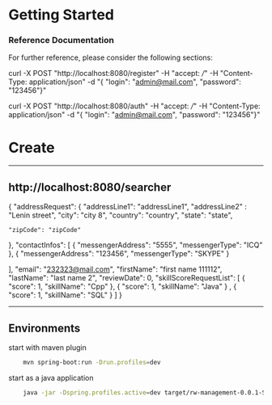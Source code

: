 # Getting Started

### Reference Documentation
For further reference, please consider the following sections:


curl -X POST "http://localhost:8080/register" -H "accept: */*" -H "Content-Type: application/json" -d "{ \"login\": \"admin@mail.com\", \"password\": \"123456\"}"


curl -X POST "http://localhost:8080/auth" -H "accept: */*" -H "Content-Type: application/json" -d "{ \"login\": \"admin@mail.com\", \"password\": \"123456\"}"
# Create 
--------------- 
http://localhost:8080/searcher
------- 
{
  "addressRequest": {
    "addressLine1": "addressLine1",
     "addressLine2" : "Lenin street",
    "city": "city 8",
    "country": "country",
    "state": "state",
  
    "zipCode": "zipCode"
  },
  "contactInfos": [
    {
      "messengerAddress": "5555",
      "messengerType": "ICQ"
    },
    {
      "messengerAddress": "123456",
      "messengerType": "SKYPE"
    }

    
  ],
  "email": "232323@mail.com",
  "firstName": "first name 111112",
  "lastName": "last name 2",
  "reviewDate": 0,
  "skillScoreRequestList": [
    {
      "score": 1,
      "skillName": "Cpp"
    },
      {
      "score": 1,
      "skillName": "Java"
    }
    ,
      {
      "score": 1,
      "skillName": "SQL"
    }
  ]
}

--------------------------------

## Environments 

start with maven plugin

```bash
    mvn spring-boot:run -Drun.profiles=dev
```
start as a java application
```bash
    java -jar -Dspring.profiles.active=dev target/rw-management-0.0.1-SNAPSHOT.jar
```


